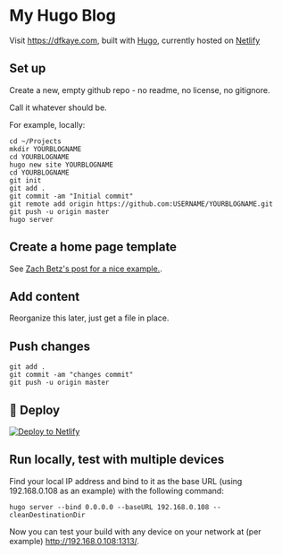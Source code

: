 # My Hugo Blog

Visit https://dfkaye.com, built with [Hugo](https://gohugo.io), currently hosted on [Netlify](https://www.netlify.com/)

## Set up

Create a new, empty github repo - no readme, no license, no gitignore.

Call it whatever <YOURBLOGNAME> should be.

For example, locally:

```
cd ~/Projects
mkdir YOURBLOGNAME
cd YOURBLOGNAME
hugo new site YOURBLOGNAME
cd YOURBLOGNAME
git init
git add .
git commit -am "Initial commit"
git remote add origin https://github.com:USERNAME/YOURBLOGNAME.git
git push -u origin master
hugo server
```

## Create a home page template

See [Zach Betz's post for a nice example.](https://zwbetz.com/make-a-hugo-blog-from-scratch/#homepage-layout).

## Add content

Reorganize this later, just get a file in place.

## Push changes

```
git add .
git commit -am "changes commit"
git push -u origin master
```

## 💫 Deploy

[![Deploy to Netlify](https://www.netlify.com/img/deploy/button.svg)](https://app.netlify.com/start/deploy?repository=https://github.com/dfkaye/dfkaye-blog)

## Run locally, test with multiple devices

Find your local IP address and bind to it as the base URL (using 192.168.0.108 as an example) with the following command:

```
hugo server --bind 0.0.0.0 --baseURL 192.168.0.108 --cleanDestinationDir
```

Now you can test your build with any device on your network at (per example) http://192.168.0.108:1313/.
